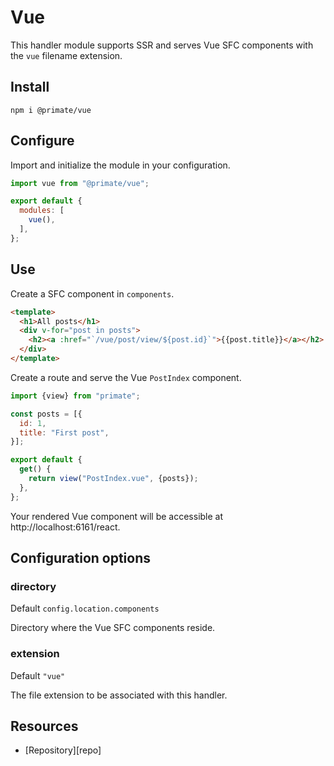 # Vue

This handler module supports SSR and serves Vue SFC components with the `vue`
filename extension.

## Install

`npm i @primate/vue`

## Configure

Import and initialize the module in your configuration.

```js caption=primate.config.js
import vue from "@primate/vue";

export default {
  modules: [
    vue(),
  ],
};
```

## Use

Create a SFC component in `components`.

```html caption=components/PostIndex.vue
<template>
  <h1>All posts</h1>
  <div v-for="post in posts">
    <h2><a :href="`/vue/post/view/${post.id}`">{{post.title}}</a></h2>
  </div>
</template>
```

Create a route and serve the Vue `PostIndex` component.

```js caption=routes/vue.js
import {view} from "primate";

const posts = [{
  id: 1,
  title: "First post",
}];

export default {
  get() {
    return view("PostIndex.vue", {posts});
  },
};
```

Your rendered Vue component will be accessible at http://localhost:6161/react.

## Configuration options

### directory

Default `config.location.components`

Directory where the Vue SFC components reside.

### extension

Default `"vue"`

The file extension to be associated with this handler.

## Resources

* [Repository][repo]

[rep]: https://github.com/primatejs/primate/tree/master/packages/vue
